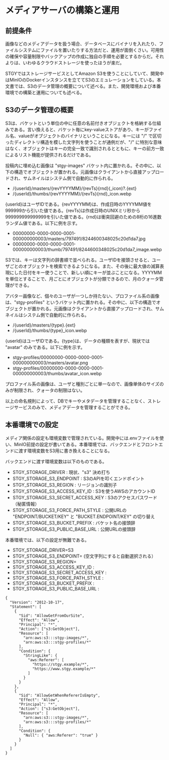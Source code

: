 # メディアサーバの構築と運用

## 前提条件

画像などのメディアデータを扱う場合、データベースにバイナリを入れたり、ファイルシステムにファイルを置いたりする方法だと、運用が面倒くさい。可用性の確保や容量制限やバックアップの作成に独自の手順を必要とするからだ。それよりは、いわゆるクラウドストレージを使ったほうが楽だ。

STGYではストレージサービスとしてAmazon S3を使うことにしていて、開発中はMinIOのDockerインスタンスを立ててS3のエミュレーションをしている。本文書では、S3のデータ管理の概要について述べる。また、開発環境および本番環境での構築と運用についても述べる。

## S3のデータ管理の概要

S3は、バケットという単位の中に任意の名前付きオブジェクトを格納する仕組みである。言い換えると、バケット毎にkey-valueストアがあり、キーがファイル名、valueがオブジェクトのバイナリということになる。キーには "/" で区切ったディレクトリ構造を模した文字列を使うことが通例だが、"/" に特別な意味はなく、オブジェクトはキーの完全一致で識別されるとともに、キーの前方一致によるリスト機能が提供されるだけである。

投稿内に埋め込む画像は "stgy-images" バケット内に置かれる。その中に、以下の構造でオブジェクトが置かれる。元画像はクライアントから直接アップロードされ、サムネイルはシステム側で自動的に作られる。

- /{userId}/masters/{revYYYYMM}/{revTs}{rnd}(_icon)?.{ext}
- /{userId}/thumbs/{revYYYYMM}/{revTs}{rnd}_icon.webp

{userId}はユーザIDである。{revYYYYMM}は、作成日時のYYYYMM値を999999から引いた値である。{revTs}は作成日時のUNIXミリ秒から999999999999999を引いた値である。{rnd}は衝突回避のための8桁の16進数ランダム値である。以下に例を示す。

- 00000000-0000-0000-0001-000000000003/masters/797491/8244600348025c20d1da7.jpg
- 00000000-0000-0000-0001-000000000003/thumb/797491/8244600348025c20d1da7_image.webp

S3では、キーは文字列の辞書順で並べられる。ユーザIDを接頭させると、ユーザごとのオブジェクトを検索できるようになる。また、その後に最大値の減算表現にした日付をキー使うことで、新しい順にキーが並ぶことになる。YYYYMMを単位とすることで、月ごとにオブジェクトが分類できるので、月のクォータ管理ができる。

アバター画像など、個々のユーザが一つしか持たない、プロファイル系の画像は、"stgy-profiles" というバケット内に置かれる。その中に、以下の構造でオブジェクトが置かれる。元画像はクライアントから直接アップロードされ、サムネイルはシステム側で自動的に作られる。

- /{userId}/masters/{type}.{ext}
- /{userId}/thumbs/{type}_icon.webp

{userId}はユーザIDである。{type}は、データの種類を表すが、現状では "avatar" のみである。以下に例を示す。

- stgy-profiles/00000000-0000-0000-0001-000000000003/masters/avatar.png
- stgy-profiles/00000000-0000-0000-0001-000000000003/thumbs/avatar_icon.webp

プロファイル系の画像は、ユーザと種別ごとに単一なので、画像単体のサイズのみが制限され、クォータの制限はない。

以上の命名規則によって、DBでキーやメタデータを管理することなく、ストレージサービスのみで、メディアデータを管理することができる。

## 本番環境での設定

メディア関係の設定も環境変数で管理されている。開発中には.envファイルを使い、MinIO前提の設定が書いてある。本番環境では、バックエンドとフロントエンドに渡す環境変数をS3用に書き換えることになる。

バックエンドに渡す環境変数は以下のものである。

- STGY_STORAGE_DRIVER : 現状、"s3" 決め打ち
- STGY_STORAGE_S3_ENDPOINT : S3のAPIを叩くエンドポイント
- STGY_STORAGE_S3_REGION : リージョンの識別子
- STGY_STORAGE_S3_ACCESS_KEY_ID : S3を使うAWSのアカウントID
- STGY_STORAGE_S3_SECRET_ACCESS_KEY : S3のアクセスパスワード（秘匿情報）
- STGY_STORAGE_S3_FORCE_PATH_STYLE : 公開URLの "ENDPOINT/BUCKET/KEY" と "BUCKET.ENDPOINT/KEY" の切り替え
- STGY_STORAGE_S3_BUCKET_PREFIX : バケット名の接頭辞
- STGY_STORAGE_S3_PUBLIC_BASE_URL : 公開URLの接頭辞

本番環境では、以下の設定が無難である。

- STGY_STORAGE_DRIVER=S3
- STGY_STORAGE_S3_ENDPOINT= (空文字列にすると自動選択される）
- STGY_STORAGE_S3_REGION=
- STGY_STORAGE_S3_ACCESS_KEY_ID :
- STGY_STORAGE_S3_SECRET_ACCESS_KEY :
- STGY_STORAGE_S3_FORCE_PATH_STYLE :
- STGY_STORAGE_S3_BUCKET_PREFIX :
- STGY_STORAGE_S3_PUBLIC_BASE_URL :










```
{
  "Version": "2012-10-17",
  "Statement": [
    {
      "Sid": "AllowGetFromOurSite",
      "Effect": "Allow",
      "Principal": "*",
      "Action": ["s3:GetObject"],
      "Resource": [
        "arn:aws:s3:::stgy-images/*",
        "arn:aws:s3:::stgy-profiles/*"
      ],
      "Condition": {
        "StringLike": {
          "aws:Referer": [
            "https://stgy.example/*",
            "https://www.stgy.example/*"
          ]
        }
      }
    },
    {
      "Sid": "AllowGetWhenRefererIsEmpty",
      "Effect": "Allow",
      "Principal": "*",
      "Action": ["s3:GetObject"],
      "Resource": [
        "arn:aws:s3:::stgy-images/*",
        "arn:aws:s3:::stgy-profiles/*"
      ],
      "Condition": {
        "Null": { "aws:Referer": "true" }
      }
    }
  ]
}
```